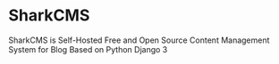 # SharkCMS
SharkCMS is Self-Hosted Free and Open Source Content Management System for Blog Based on Python Django 3
